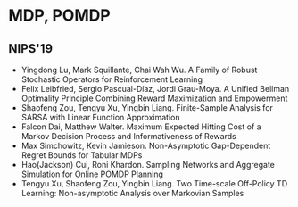 # MDP, POMDP

## NIPS'19
- Yingdong Lu, Mark Squillante, Chai Wah Wu. A Family of Robust Stochastic Operators for Reinforcement Learning
- Felix Leibfried, Sergio Pascual-Díaz, Jordi Grau-Moya. A Unified Bellman Optimality Principle Combining Reward Maximization and Empowerment
- Shaofeng Zou, Tengyu Xu, Yingbin Liang. Finite-Sample Analysis for SARSA with Linear Function Approximation
- Falcon Dai, Matthew Walter. Maximum Expected Hitting Cost of a Markov Decision Process and Informativeness of Rewards
- Max Simchowitz, Kevin Jamieson. Non-Asymptotic Gap-Dependent Regret Bounds for Tabular MDPs
- Hao(Jackson) Cui, Roni Khardon. Sampling Networks and Aggregate Simulation for Online POMDP Planning
- Tengyu Xu, Shaofeng Zou, Yingbin Liang. Two Time-scale Off-Policy TD Learning: Non-asymptotic Analysis over Markovian Samples
